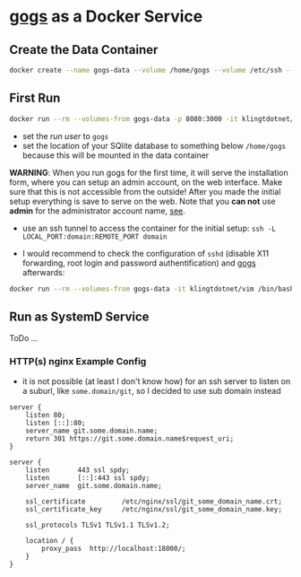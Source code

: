 # [gogs](http://gogs.io) as a Docker Service

## Create the Data Container

```sh
docker create --name gogs-data --volume /home/gogs --volume /etc/ssh --volume /opt/gogs/custom --volume /opt/gogs/log klingtdotnet/gogs
```

## First Run

```sh
docker run --rm --volumes-from gogs-data -p 8080:3000 -it klingtdotnet/gogs
```

- set the *run user* to `gogs`
- set the location of your SQlite database to something below `/home/gogs` because this will be mounted in the data container

**WARNING**: When you run gogs for the first time, it will serve the installation form, where you can setup an admin account, on the web interface. Make sure that this is not accessible from the outside! After you made the initial setup everything is save to serve on the web. Note that you **can not** use **admin** for the administrator account name, [see](http://gogs.io/docs/intro/troubleshooting.html#form-validation).

- use an ssh tunnel to access the container for the initial setup: `ssh -L LOCAL_PORT:domain:REMOTE_PORT domain`

- I would recommend to check the configuration of `sshd` (disable X11 forwarding, root login and password authentification) and [gogs](http://gogs.io/docs/advanced/configuration_cheat_sheet.html) afterwards:

```sh
docker run --rm --volumes-from gogs-data -it klingtdotnet/vim /bin/bash
```

## Run as SystemD Service

ToDo ...

### HTTP(s) nginx Example Config

- it is not possible (at least I don't know how) for an ssh server to listen on a suburl, like `some.domain/git`, so I decided to use sub domain instead

```nginx
server {
    listen 80;
    listen [::]:80;
    server_name git.some.domain.name;
    return 301 https://git.some.domain.name$request_uri;
}

server {
    listen       443 ssl spdy;
    listen       [::]:443 ssl spdy;
    server_name  git.some.domain.name;

    ssl_certificate         /etc/nginx/ssl/git_some_domain_name.crt;
    ssl_certificate_key     /etc/nginx/ssl/git_some_domain_name.key;

    ssl_protocols TLSv1 TLSv1.1 TLSv1.2;

    location / {
        proxy_pass  http://localhost:18000/;
    }
}
```

